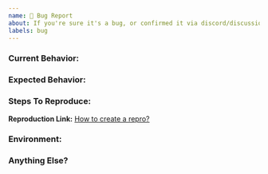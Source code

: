 ```yaml
---
name: 🐛 Bug Report
about: If you're sure it's a bug, or confirmed it via discord/discussions then can create a bug report.
labels: bug
---
```


### Current Behavior:

<!-- A concise description of what you're experiencing. -->

### Expected Behavior:

<!-- A concise description of what you expected to happen. -->

### Steps To Reproduce:

<!--
Example: steps to reproduce the behavior:
1. In this environment...
2. With this config...
3. Run '...'
4. See error...
-->

**Reproduction Link:** [How to create a repro?][repro]

[repro]: https://github.com/vidstack/player/blob/main/.github/REPRO.md

### Environment:

<!--
Example:
- Framework: React
- Meta Framework: Next.js
- Node: 16.0.0
- Device: iPhone@13
- OS: iOS@14
- Browser: Chrome@22
-->

### Anything Else?

<!--
Links? Screenshots? Anything that will give us more context about the issue that you are encountering.
-->
